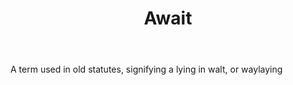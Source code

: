 ---
title: Await
letter: A
permalink: "/definitions/await.html"
body: A term used in old statutes, signifying a lying in walt, or waylaying
published_at: '2018-07-07'
layout: post
---
